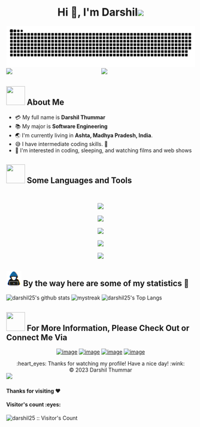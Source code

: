 <h1 align="center">Hi 👋, I'm Darshil<img src="https://github.com/souvikguria98/souvikguria98/blob/master/Hi.gif" width="30"> </h1>
<div align="center">
  <img  src="https://github.com/1999AZZAR/1999AZZAR/blob/main/resources/img/grid-snake.svg"
       alt="snake" /></a>
</div>
<img src="https://user-images.githubusercontent.com/73097560/115834477-dbab4500-a447-11eb-908a-139a6edaec5c.gif">
<picture> <img align="right" src="https://github.com/7oSkaaa/7oSkaaa/blob/main/Images/Right_Side.gif?raw=true" width = 250px></picture>

## <img src="https://raw.githubusercontent.com/nixin72/nixin72/master/wave.gif" width="50px" height="50px"></img> About Me

- :credit_card: My full name is **Darshil Thummar**
- :books: My major is **Software Engineering**
- :earth_asia:  I'm currently living in **Ashta, Madhya Pradesh, India**.
- :sweat_smile:  I have intermediate coding skills. :penguin:
- :monocle_face: I'm interested in coding, sleeping, and watching films and web shows

## <img src="https://media2.giphy.com/media/QssGEmpkyEOhBCb7e1/giphy.gif?cid=ecf05e47a0n3gi1bfqntqmob8g9aid1oyj2wr3ds3mg700bl&rid=giphy.gif" width="50px" height="50px"> Some Languages and Tools

<br>

<p align="center">
  <a target="_blank" href="https://darshil25.github.io/">
    <img src="https://skillicons.dev/icons?i=java" />
  </a>
</p>

<p align="center">
  <a target="_blank" href="https://darshil25.github.io/">
    <img src="https://skillicons.dev/icons?i=cpp,javascript" />
  </a>
</p>
  
<p align="center">
  <a target="_blank" href="https://darshil25.github.io/">
    <img src="https://skillicons.dev/icons?i=html,css,react" />
  </a>
</p>
  
 <p align="center">
  <a target="_blank" href="https://darshil25.github.io/">
    <img src="https://skillicons.dev/icons?i=vscode,github,git,eclipse" />
  </a>
</p>
    
<p align="center">
  <a target="_blank" href="https://darshil25.github.io/">
    <img src="https://skillicons.dev/icons?i=firebase,figma,androidstudio,bootstrap,redux" />
  </a>
</p>
  
  ## <img src="https://github.com/0xAbdulKhalid/0xAbdulKhalid/raw/main/assets/mdImages/about_me.gif" width="40px" height="40px"> By the way here are some of my statistics 🚀
![darshil25's github stats](https://github-readme-stats-sigma-five.vercel.app/api?username=darshil25&show_icons=true&theme=tokyonight)
<img src="https://github-readme-streak-stats.herokuapp.com/?user=darshil25&theme=tokyonight" alt="mystreak"/>
![darshil25's Top Langs](https://github-readme-stats-sigma-five.vercel.app/api/top-langs/?username=darshil25&theme=tokyonight&layout=compact)
    
   ## <img src='https://raw.githubusercontent.com/ShahriarShafin/ShahriarShafin/main/Assets/handshake.gif' width="50px" height="50px"> For More Information, Please Check Out or Connect Me Via

<p align="center">
<div align="center">

[![image](https://img.shields.io/badge/LinkedIn-0077B5?style=for-the-badge&logo=linkedin&logoColor=white)](https://www.linkedin.com/in/darshilt/)
[![image](https://img.shields.io/badge/Instagram-E4405F?style=for-the-badge&logo=instagram&logoColor=white)](https://www.instagram.com/darshil__25/)
[![image](https://img.shields.io/badge/Twitter-1DA1F2?style=for-the-badge&logo=twitter&logoColor=white)](https://twitter.com/darshil__25)
[![image](https://img.shields.io/badge/Gmail-D14836?style=for-the-badge&logo=gmail&logoColor=white)](mailto:thummardarshil9687@gmail.com)
  
</div>
  
<p>

<div align="center">
  :heart_eyes: Thanks for watching my profile! Have a nice day! :wink: <br/>
  &copy; 2023 Darshil Thummar
</div>
<a href="https://www.youtube.com/watch?v=dQw4w9WgXcQ"><img src="https://user-images.githubusercontent.com/73097560/115834477-dbab4500-a447-11eb-908a-139a6edaec5c.gif"></a>

#### Thanks for visiting :heart:
<h4>Visitor's count :eyes:</h4>
<p><img src="https://profile-counter.glitch.me/{darshil25}/count.svg" alt="darshil25 :: Visitor's Count" /></p>
